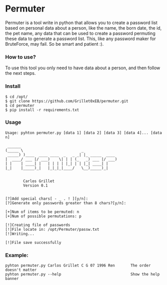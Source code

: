 # Permuter

Permuter is a tool write in python that allows you to create a password list based on personal data about a person, like the name, the born date, the id, the pet name, any data that can be used to create a password permuting these data to generate a password list. This, like any password maker for BruteForce, may fail. So be smart and patient :).

### How to use?

To use this tool you only need to have data about a person, and then follow the next steps.

### Install

```
$ cd /opt/
$ git clone https://github.com/Grillet0xEB/permuter.git
$ cd permuter
$ pip install -r requirements.txt
```
### Usage
```
Usage: pyhton permuter.py [data 1] [data 2] [data 3] [data 4]... [data n]

 ______                                           
(_____ \                          _               
 _____) )____  ____ ____  _   _ _| |_ _____  ____ 
|  ____/ ___ |/ ___)    \| | | (_   _) ___ |/ ___)
| |    | ____| |   | | | | |_| | | |_| ____| |    
|_|    |_____)_|   |_|_|_|____/   \__)_____)_|    
                                                  

		Carlos Grillet
		Version 0.1


[?]Add special chars[ - _ . ! ][y/n]:
[?]Generate only passwords greater than 8 chars?[y/n]:

[+]Num of items to be permuted: n
[+]Num of possible permutations: p

[!]Creating file of passwords
[!]File locate in: /opt/Permuter/passw.txt
[!]Writing...

[!]File save successfully
```

### Example:
```
pyhton permuter.py Carlos Grillet C G 07 1996 Ren       The order doesn't matter
pyhton permuter.py --help                               Show the help banner 
```
